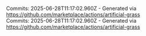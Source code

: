 Commits: 2025-06-28T11:17:02.960Z - Generated via https://github.com/marketplace/actions/artificial-grass
<br>
Commits: 2025-06-28T11:17:02.960Z - Generated via https://github.com/marketplace/actions/artificial-grass
<br>
